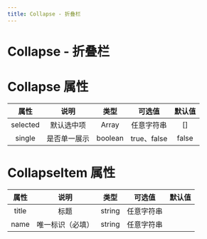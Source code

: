 ```yaml
---
title: Collapse - 折叠栏
---
```

# Collapse - 折叠栏

<ClientOnly>
 <collapse-demos></collapse-demos>
 <collapse-single-demos></collapse-single-demos>
</ClientOnly>

# Collapse 属性
|   属性   |     说明     |  类型   |   可选值    | 默认值 |
| :------: | :----------: | :-----: | :---------: | :----: |
| selected |  默认选中项  |  Array  | 任意字符串  |   []   |
|  single  | 是否单一展示 | boolean | true、false | false  |

# CollapseItem 属性
| 属性  |       说明       |  类型  |   可选值   | 默认值 |
| :---: | :--------------: | :----: | :--------: | :----: |
| title |       标题       | string | 任意字符串 |
| name  | 唯一标识（必填） | string | 任意字符串 |